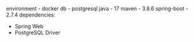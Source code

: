 environment - docker
db - postgresql
java - 17
maven - 3.8.6
spring-boot - 2.7.4
dependencies:
 - Spring Web
 - PostgreSQL Driver